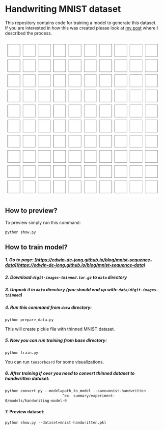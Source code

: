 # Handwriting MNIST dataset

This repository contains code for training a model to generate this dataset. If you are interested in how this was created please look at [my post](https://grzego.github.io/2017/12/08/mnist-to-handwriting.html) where I described the process.

![](https://github.com/Grzego/mnist-handwriting-dataset/blob/master/images/handwriting-animation.gif)

## How to preview?

To preview simply run this command:

```
python show.py
```

## How to train model?

##### 1. Go to page: [https://edwin-de-jong.github.io/blog/mnist-sequence-data](https://edwin-de-jong.github.io/blog/mnist-sequence-data)

##### 2. Download `digit-images-thinned.tar.gz` to `data` directory

##### 3. Unpack it in `data` directory (you should end up with: `data/digit-images-thinned`)

##### 4. Run this command from `data` directory:
```
python prepare_data.py
```
This will create pickle file with thinned MNIST dataset.

##### 5. Now you can run training from base directory:

```
python train.py
```
You can run `tensorboard` for some visualizations.

##### 6. After training if over you need to convert thinned dataset to handwritten dataset:
```
python convert.py --model=path_to_model --save=mnist-handwritten
                          ^ex. summary/experiment-0/models/handwriting-model-0
```

#### 7. Preview dataset:
```
python show.py --dataset=mnist-handwritten.pkl
```
